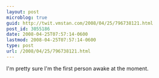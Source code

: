 ```yaml
---
layout: post
microblog: true
guid: http://twit.vmstan.com/2008/04/25/796738121.html
post_id: 3055186
date: 2008-04-25T07:57:14-0600
lastmod: 2008-04-25T07:57:14-0600
type: post
url: /2008/04/25/796738121.html
---
```

I'm pretty sure I'm the first person awake at the moment.
